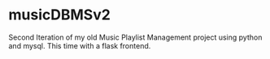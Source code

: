 # musicDBMSv2
Second Iteration of my old Music Playlist Management project using python and mysql. This time with a flask frontend.
